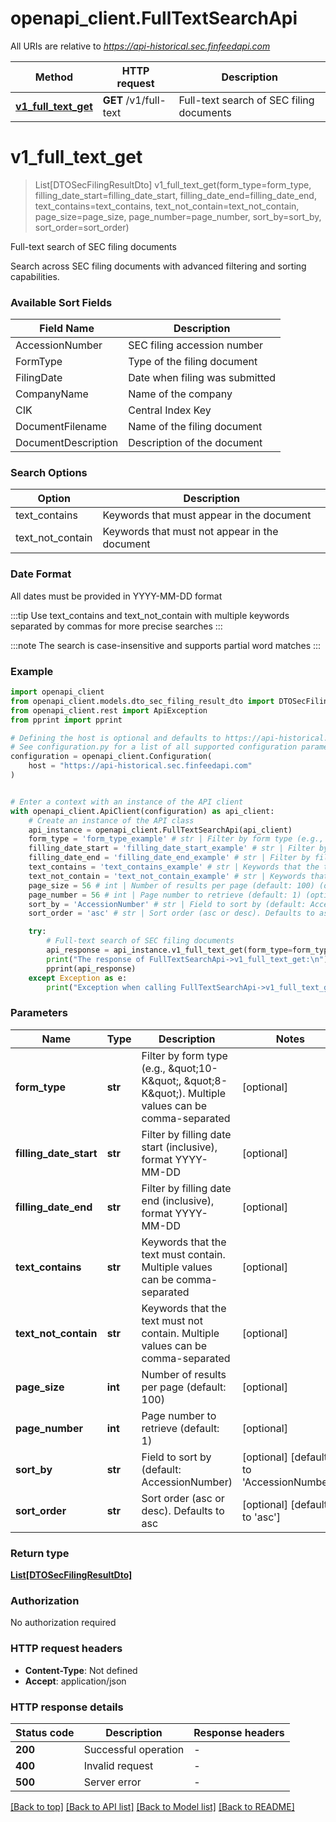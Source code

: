 # openapi_client.FullTextSearchApi

All URIs are relative to *https://api-historical.sec.finfeedapi.com*

Method | HTTP request | Description
------------- | ------------- | -------------
[**v1_full_text_get**](FullTextSearchApi.md#v1_full_text_get) | **GET** /v1/full-text | Full-text search of SEC filing documents


# **v1_full_text_get**
> List[DTOSecFilingResultDto] v1_full_text_get(form_type=form_type, filling_date_start=filling_date_start, filling_date_end=filling_date_end, text_contains=text_contains, text_not_contain=text_not_contain, page_size=page_size, page_number=page_number, sort_by=sort_by, sort_order=sort_order)

Full-text search of SEC filing documents

Search across SEC filing documents with advanced filtering and sorting capabilities.

### Available Sort Fields

Field Name | Description
-----------|-------------
AccessionNumber | SEC filing accession number
FormType | Type of the filing document
FilingDate | Date when filing was submitted
CompanyName | Name of the company
CIK | Central Index Key
DocumentFilename | Name of the filing document
DocumentDescription | Description of the document

### Search Options

Option | Description
--------|-------------
text_contains | Keywords that must appear in the document
text_not_contain | Keywords that must not appear in the document

### Date Format
All dates must be provided in YYYY-MM-DD format

:::tip
Use text_contains and text_not_contain with multiple keywords separated by commas for more precise searches
:::

:::note
The search is case-insensitive and supports partial word matches
:::

### Example


```python
import openapi_client
from openapi_client.models.dto_sec_filing_result_dto import DTOSecFilingResultDto
from openapi_client.rest import ApiException
from pprint import pprint

# Defining the host is optional and defaults to https://api-historical.sec.finfeedapi.com
# See configuration.py for a list of all supported configuration parameters.
configuration = openapi_client.Configuration(
    host = "https://api-historical.sec.finfeedapi.com"
)


# Enter a context with an instance of the API client
with openapi_client.ApiClient(configuration) as api_client:
    # Create an instance of the API class
    api_instance = openapi_client.FullTextSearchApi(api_client)
    form_type = 'form_type_example' # str | Filter by form type (e.g., \"10-K\", \"8-K\"). Multiple values can be comma-separated (optional)
    filling_date_start = 'filling_date_start_example' # str | Filter by filling date start (inclusive), format YYYY-MM-DD (optional)
    filling_date_end = 'filling_date_end_example' # str | Filter by filling date end (inclusive), format YYYY-MM-DD (optional)
    text_contains = 'text_contains_example' # str | Keywords that the text must contain. Multiple values can be comma-separated (optional)
    text_not_contain = 'text_not_contain_example' # str | Keywords that the text must not contain. Multiple values can be comma-separated (optional)
    page_size = 56 # int | Number of results per page (default: 100) (optional)
    page_number = 56 # int | Page number to retrieve (default: 1) (optional)
    sort_by = 'AccessionNumber' # str | Field to sort by (default: AccessionNumber) (optional) (default to 'AccessionNumber')
    sort_order = 'asc' # str | Sort order (asc or desc). Defaults to asc (optional) (default to 'asc')

    try:
        # Full-text search of SEC filing documents
        api_response = api_instance.v1_full_text_get(form_type=form_type, filling_date_start=filling_date_start, filling_date_end=filling_date_end, text_contains=text_contains, text_not_contain=text_not_contain, page_size=page_size, page_number=page_number, sort_by=sort_by, sort_order=sort_order)
        print("The response of FullTextSearchApi->v1_full_text_get:\n")
        pprint(api_response)
    except Exception as e:
        print("Exception when calling FullTextSearchApi->v1_full_text_get: %s\n" % e)
```



### Parameters


Name | Type | Description  | Notes
------------- | ------------- | ------------- | -------------
 **form_type** | **str**| Filter by form type (e.g., \&quot;10-K\&quot;, \&quot;8-K\&quot;). Multiple values can be comma-separated | [optional] 
 **filling_date_start** | **str**| Filter by filling date start (inclusive), format YYYY-MM-DD | [optional] 
 **filling_date_end** | **str**| Filter by filling date end (inclusive), format YYYY-MM-DD | [optional] 
 **text_contains** | **str**| Keywords that the text must contain. Multiple values can be comma-separated | [optional] 
 **text_not_contain** | **str**| Keywords that the text must not contain. Multiple values can be comma-separated | [optional] 
 **page_size** | **int**| Number of results per page (default: 100) | [optional] 
 **page_number** | **int**| Page number to retrieve (default: 1) | [optional] 
 **sort_by** | **str**| Field to sort by (default: AccessionNumber) | [optional] [default to &#39;AccessionNumber&#39;]
 **sort_order** | **str**| Sort order (asc or desc). Defaults to asc | [optional] [default to &#39;asc&#39;]

### Return type

[**List[DTOSecFilingResultDto]**](DTOSecFilingResultDto.md)

### Authorization

No authorization required

### HTTP request headers

 - **Content-Type**: Not defined
 - **Accept**: application/json

### HTTP response details

| Status code | Description | Response headers |
|-------------|-------------|------------------|
**200** | Successful operation |  -  |
**400** | Invalid request |  -  |
**500** | Server error |  -  |

[[Back to top]](#) [[Back to API list]](../README.md#documentation-for-api-endpoints) [[Back to Model list]](../README.md#documentation-for-models) [[Back to README]](../README.md)

